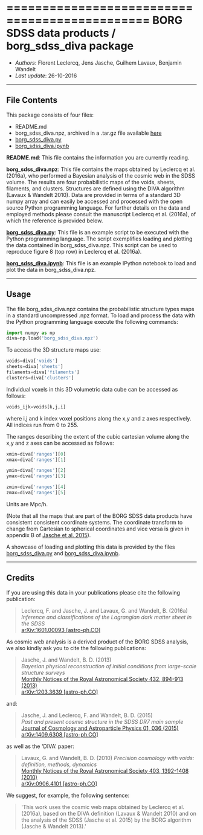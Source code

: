 ==============================================
**BORG SDSS data products** / **borg_sdss_diva package**
==============================================

* *Authors*: Florent Leclercq, Jens Jasche, Guilhem Lavaux, Benjamin Wandelt
* *Last update*: 26-10-2016

----------------------
**File Contents**
----------------------

This package consists of four files:
* README.md
* borg_sdss_diva.npz, archived in a .tar.gz file available [here](http://icg.port.ac.uk/~leclercq/data/borg_sdss_diva.tar.gz)
* [borg_sdss_diva.py](borg_sdss_diva.py)
* [borg_sdss_diva.ipynb](borg_sdss_diva.ipynb)

**README.md**:
	This file contains the information you are currently reading.

**borg_sdss_diva.npz**:
This file contains the maps obtained by Leclercq et al. (2016a), who performed a Bayesian analysis of the cosmic web in the SDSS volume. The results are four probabilistic maps of the voids, sheets, filaments, and clusters. Structures are defined using the DIVA algorithm (Lavaux & Wandelt 2010). Data are provided in terms of a standard 3D numpy array and can easily be accessed and processed with the open source Python programming language. For further details on the data and employed methods please consult the manuscript Leclercq et al. (2016a), of which the reference is provided below.

**[borg_sdss_diva.py](borg_sdss_diva.py)**:
	This file is an example script to be executed with the Python programming language. The script exemplifies loading and plotting the data contained in borg_sdss_diva.npz. This script can be used to reproduce figure 8 (top row) in Leclercq et al. (2016a).

**[borg_sdss_diva.ipynb](borg_sdss_diva.ipynb)**:
	This file is an example IPython notebook to load and plot the data in borg_sdss_diva.npz.

----------------------
**Usage**
----------------------

The file borg_sdss_diva.npz contains the probabilistic structure types maps in a standard uncompressed .npz format. To load and process the data with the Python programming language execute the following commands:

```python
import numpy as np
diva=np.load('borg_sdss_diva.npz')
```

To access the 3D structure maps use: 

```python
voids=diva['voids']
sheets=diva['sheets']
filaments=diva['filaments']
clusters=diva['clusters']
```

Individual voxels in this 3D volumetric data cube can be accessed as follows:

```python
voids_ijk=voids[k,j,i]
```

where i,j and k index voxel positions along the x,y and z axes respectively. All indices run from 0 to 255.

The ranges describing the extent of the cubic cartesian volume along the x,y and z axes can be accessed as follows:

```python
xmin=diva['ranges'][0]
xmax=diva['ranges'][1]

ymin=diva['ranges'][2]
ymax=diva['ranges'][3]

zmin=diva['ranges'][4]
zmax=diva['ranges'][5]
```
Units are Mpc/h.

(Note that all the maps that are part of the BORG SDSS data products have consistent consistent coordinate systems. The coordinate transform to change from Cartesian to spherical coordinates and vice versa is given in appendix B of [Jasche et al. 2015](https://arxiv.org/abs/1409.6308)).

A showcase of loading and plotting this data is provided by the files [borg_sdss_diva.py](borg_sdss_diva.py) and [borg_sdss_diva.ipynb](borg_sdss_diva.ipynb).

----------------------
**Credits**
----------------------

If you are using this data in your publications please cite the
following publication:

> Leclercq, F. and Jasche, J. and Lavaux, G. and Wandelt, B. (2016a)<br />
> *Inference and classifications of the Lagrangian dark matter sheet in the SDSS*<br />
> [arXiv:1601.00093 [astro-ph.CO]](https://arxiv.org/abs/1601.00093)

As cosmic web analysis is a derived product of the BORG SDSS analysis, we also kindly ask you to cite the following publications:

> Jasche, J. and Wandelt, B. D. (2013)<br />
> *Bayesian physical reconstruction of initial conditions from large-scale structure surveys*<br />
> [Monthly Notices of the Royal Astronomical Society 432, 894-913 (2013)](http://dx.doi.org/10.1093/mnras/stt449)<br />
> [arXiv:1203.3639 [astro-ph.CO]](https://arxiv.org/abs/1203.3639)

and:

> Jasche, J. and Leclercq, F. and Wandelt, B. D. (2015)<br />
> *Past and present cosmic structure in the SDSS DR7 main sample*<br />
> [Journal of Cosmology and Astroparticle Physics 01, 036 (2015)](http://dx.doi.org/10.1088/1475-7516/2013/11/048)<br />
> [arXiv:1409.6308 [astro-ph.CO]](https://arxiv.org/abs/1409.6308)

as well as the 'DIVA' paper:

> Lavaux, G. and Wandelt, B. D. (2010)
> *Precision cosmology with voids: definition, methods, dynamics*<br />
> [Monthly Notices of the Royal Astronomical Society 403, 1392-1408 (2010)](http://dx.doi.org/10.1111/j.1365-2966.2010.16197.x)<br />
> [arXiv:0906.4101 [astro-ph.CO]](https://arxiv.org/abs/0906.4101)

We suggest, for example, the following sentence:
> 'This work uses the cosmic web maps obtained by Leclercq et al. (2016a), based on the DIVA definition (Lavaux & Wandelt 2010) and on the analysis of the SDSS (Jasche et al. 2015) by the BORG algorithm (Jasche & Wandelt 2013).'
